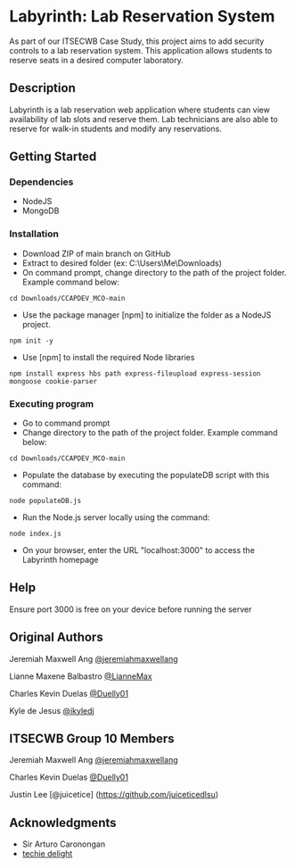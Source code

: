 # Labyrinth: Lab Reservation System
As part of our ITSECWB Case Study, this project aims to add security controls to a lab reservation system. 
This application allows students to reserve seats in a desired computer laboratory.

## Description
Labyrinth is a lab reservation web application where students can view availability of lab slots and reserve them. Lab technicians are also able to reserve for walk-in students and modify any reservations.

## Getting Started

### Dependencies

* NodeJS
* MongoDB

### Installation

* Download ZIP of main branch on GitHub
* Extract to desired folder (ex: C:\Users\Me\Downloads)
* On command prompt, change directory to the path of the project folder. Example command below:
```
cd Downloads/CCAPDEV_MCO-main
``` 

* Use the package manager [npm] to initialize the folder as a NodeJS project.

```
npm init -y
```

* Use [npm] to install the required Node libraries
```
npm install express hbs path express-fileupload express-session mongoose cookie-parser
```

### Executing program

* Go to command prompt
* Change directory to the path of the project folder. Example command below:
```
cd Downloads/CCAPDEV_MCO-main
```

* Populate the database by executing the populateDB script with this command:
```
node populateDB.js
```
* Run the Node.js server locally using the command:
```
node index.js
```
* On your browser, enter the URL "localhost:3000" to access the Labyrinth homepage

## Help

Ensure port 3000 is free on your device before running the server

## Original Authors
Jeremiah Maxwell Ang
[@jeremiahmaxwellang](https://github.com/jeremiahmaxwellang)

Lianne Maxene Balbastro
[@LianneMax](https://github.com/LianneMax)

Charles Kevin Duelas
[@Duelly01](https://github.com/Duelly01)

Kyle de Jesus
[@ikyledj](https://github.com/ikyledj)

## ITSECWB Group 10 Members

Jeremiah Maxwell Ang
[@jeremiahmaxwellang](https://github.com/jeremiahmaxwellang)

Charles Kevin Duelas
[@Duelly01](https://github.com/Duelly01)

Justin Lee
[@juicetice] (https://github.com/juiceticedlsu)

## Acknowledgments
* Sir Arturo Caronongan
* [techie delight](https://www.techiedelight.com/generate-sha-256-hash-javascript/)
